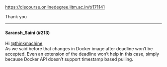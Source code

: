 https://discourse.onlinedegree.iitm.ac.in/t/171141

Thank you</p><hr>

<h4>Saransh_Saini (#213)</h4>
<p>Hi <a class="mention" href="/u/thinkmachine">@thinkmachine</a><br/>
As we said before that changes in Docker image after deadline won’t be accepted. Even an extension of the deadline won’t help in this case, simply because Docker API doesn’t support timestamp based pulling.